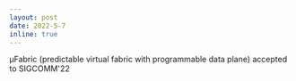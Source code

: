 ```yaml
---
layout: post
date: 2022-5-7
inline: true
---
```


µFabric (predictable virtual fabric with programmable data plane) accepted to SIGCOMM'22

